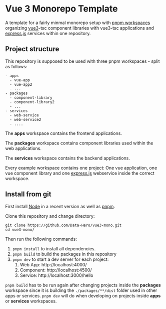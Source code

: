 # Vue 3 Monorepo Template

A template for a fairly minmal monorepo setup with [pnpm workspaces](https://pnpm.io/workspaces) organizing [vue3](https://vuejs.org/)-tsc component libraries with vue3-tsc applications and [express.js](https://expressjs.com/) services within one repository.

## Project structure

This repository is supposed to be used with three pnpm workspaces - split as follows:
```
- apps
  - vue-app
  - vue-app2
  - ...
- packages
  - component-library
  - component-library2
  - ...
- services
  - web-service
  - web-service2
  - ....
```
The **apps** workspace contains the frontend applications.

The **packages** workspace contains component libraries used within the web applications.

The **services** workspace contains the backend applications.

Every example workspace contains one project: One vue application, one vue component library and one [express.js]() webservice inside the correct workspace.

## Install from git
First install [Node](https://nodejs.org/) in a recent version as well as [pnpm](https://pnpm.io/).

Clone this repository and change directory:
```
git clone https://github.com/Data-Hero/vue3-mono.git
cd vue3-mono/
```

Then run the following commands:

1. `pnpm install` to install all dependencies.
2. `pnpm build` to build the packages in this repository
3. `pnpm dev` to start a dev server for each project: 
    1. Web App: http://localhost:4000/  
    2. Component: http://localhost:4500/
    3. Service: http://localhost:3000/hello


`pnpm build` has to be run again after changing projects inside the **packages** workspace since it is building the `./packages/**/dist` folder used in other apps or services.
`pnpm dev` will do when developing on projects inside **apps** or **services** workspaces. 
